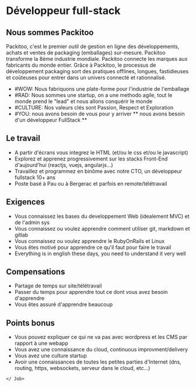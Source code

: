 # Développeur full-stack

## Nous sommes Packitoo

Packitoo, c'est le premier outil de gestion en ligne des développements, achats et ventes de packaging (emballages) sur-mesure. Packitoo transforme la 8ème industrie mondiale.
Packitoo connecte les marques aux fabricants du monde entier. Grâce à Packitoo, le processus de développement packaging sort des pratiques offlines, longues, fastidieuses et coûteuses pour entrer dans un univers connecté et rationnalisé.

* #WOW: Nous fabriquons une plate-forme pour l'industrie de l'emballage
* #RAD: Nous sommes une startup, on a une methodo agile, tout le monde prend le "lead" et nous allons conquérir le monde
* #CULTURE: Nos valeurs clés sont Passion, Respect et Exploration
* #YOU: nous avons besoin de vous pour y arriver ** nous avons besoin d'un développeur FullStack **

## Le travail

* A partir d'écrans vous integrez le HTML (et/ou le css et/ou le javascript)
* Explorez et apprenez progressivement sur les stacks Front-End d'aujourd'hui (reactjs, vuejs, angularjs...)
* Travaillez et programmez en binôme avec notre CTO, un développeur fullstack 10+ ans
* Poste basé à Pau ou à Bergerac et parfois en remote/télétravail

## Exigences

* Vous connaissez les bases du developpement Web (idealement MVC) et de l'admin sys
* Vous connaissez ou voulez apprendre comment utiliser git, markdown et gitlab
* Vous connaissez ou voulez apprendre le RubyOnRails et Linux
* Vous êtes motivé pour apprendre ce qu'il faut pour faire le travail
* Everything is in english these days, you need to understand it very well

## Compensations

* Partage de temps sur site/télétravail
* Passer du temps pour apprendre tout ce dont vous avez besoin d'apprendre
* Vous êtes assuré d'apprendre beaucoup

## Points bonus

* Vous pouvez expliquer ce qui ne va pas avec wordpress et les CMS par rapport à une webapp
* Vous avez une connaissance du cloud, continuous improvment/delivery
* Vous avez une culture startup
* Avoir une connaissances de toutes les petites parties d'Internet (dns, routing, https, websockets, serveur dans le cloud, etc...)

`</ Job>`
